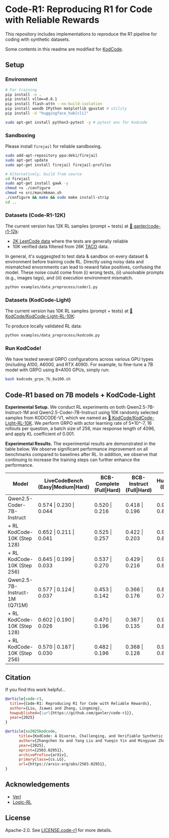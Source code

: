 # Code-R1: Reproducing R1 for Code with Reliable Rewards

This repository includes implementations to reproduce the R1 pipeline for coding with synthetic datasets.

Some contents in this readme are modified for [KodCode](https://kodcode-ai.github.io/).
## Setup

### Environment

```bash
# For training
pip install -e .
pip install vllm==0.8.1
pip install flash-attn --no-build-isolation
pip install wandb IPython matplotlib gpustat # utility
pip install -U "huggingface_hub[cli]"

sudo apt-get install python3-pytest -y # pytest env for kodcode
```

### Sandboxing

Please install `firejail` for reliable sandboxing. 

```bash
sudo add-apt-repository ppa:deki/firejail
sudo apt-get update
sudo apt-get install firejail firejail-profiles

# Alternatively, build from source
cd firejail
sudo apt-get install gawk -y
chmod +x ./configure
chmod +x src/man/mkman.sh
./configure && make && sudo make install-strip
cd ..

```

### Datasets (Code-R1-12K)

The current version has 12K RL samples (prompt + tests) at [🤗 ganler/code-r1-12k](https://huggingface.co/datasets/ganler/code-r1-12k):

* [2K LeetCode data](https://github.com/newfacade/LeetCodeDataset) where the tests are generally reliable
* 10K verified data filtered from 26K [TACO](https://huggingface.co/datasets/BAAI/TACO) data.

In general, it's suggesgted to test data & sandbox on every dataset & environment before training code RL.
Directly using noisy data and mismatched envornments can lead to reward false positives, confusing the model.
These noise could come from (i) wrong tests, (ii) unsolvable prompts (e.g., images tags), and (iii) execution environment mismatch.

```bash
python examples/data_preprocess/coder1.py
```

### Datasets (KodCode-Light)

The current version has 10K RL samples (prompt + tests) at [🤗 KodCode/KodCode-Light-RL-10K](https://huggingface.co/datasets/KodCode/KodCode-Light-RL-10K):

To produce locally validated RL data:

```bash
python examples/data_preprocess/kodcode.py
```

### Run KodCode!

We have tested several GRPO configurations across various GPU types (including A100, A6000, and RTX 4090).
For example, to fine-tune a 7B model with GRPO using 8×A100 GPUs, simply run:

```bash
bash kodcode_grpo_7b_8a100.sh
```

## Code-R1 based on 7B models + KodCode-Light

**Experimental Setup.** We conduct RL experiments on both Qwen2.5-7B-Instruct-1M and Qwen2.5-Coder-7B-Instruct using 10K randomly selected samples from KODCODE-V1, which we named as [🤗 KodCode/KodCode-Light-RL-10K](https://huggingface.co/datasets/KodCode/KodCode-Light-RL-10K). We perform GRPO with actor learning rate of 5\*10^-7, 16 rollouts per question, a batch size of 256, max response length of 4096, and apply KL coefficient of 0.001.

**Experimental Results.** The experimental results are demonstrated in the table below. We observe significant performance improvement on all benchmarks compared to baselines after RL. In addition, we observe that continuing to increase the training steps can further enhance the performance.

| Model                            | LiveCodeBench (Easy\|Medium\|Hard)          | BCB-Complete (Full\|Hard)   | BCB-Instruct (Full\|Hard)  | HumanEval (Base\|+)| MBPP (Base\|+) | Average |
| -------------------------------- | ----------------------- | -------------- | -------------- | -------------- | -------------- | ------- |
| Qwen2.5-Coder-7B-Instruct | 0.574 \| 0.230 \| 0.044 | 0.520 \| 0.216 | 0.418 \| 0.196 | 0.915 \| 0.854 | 0.831 \| 0.717 | 0.5232  |
| + RL KodCode-10K (Step 128)    | 0.652 \| 0.211 \| 0.041 | 0.525 \| 0.257 | 0.422 \| 0.203 | 0.909 \| 0.860 | 0.849 \| 0.728 | 0.5356  |
| + RL KodCode-10K (Step 256)    | 0.645 \| 0.199 \| 0.033 | 0.537 \| 0.270 | 0.429 \| 0.216 | 0.902 \| 0.854 | 0.865 \| 0.741 | **0.5399**  |
| Qwen2.5-7B-Instruct-1M (Q7I1M)   | 0.577 \| 0.124 \| 0.037 | 0.453 \| 0.142 | 0.366 \| 0.176 | 0.860 \| 0.793 | 0.788 \| 0.693 | 0.4763  |
| + RL KodCode-10K (Step 128)    | 0.602 \| 0.190 \| 0.026 | 0.470 \| 0.196 | 0.367 \| 0.135 | 0.902 \| 0.835 | 0.810 \| 0.709 | 0.4969  |
| + RL KodCode-10K (Step 256)    | 0.570 \| 0.187 \| 0.030 | 0.482 \| 0.196 | 0.368 \| 0.128 | 0.915 \| 0.860 | 0.828 \| 0.728 | **0.503**   |

## Citation

If you find this work helpful...

```bibtex
@article{code-r1,
  title={Code-R1: Reproducing R1 for Code with Reliable Rewards},
  author={Liu, Jiawei and Zhang, Lingming},
  howpublished={\url{https://github.com/ganler/code-r1}},
  year={2025}
}

@article{xu2025kodcode,
      title={KodCode: A Diverse, Challenging, and Verifiable Synthetic Dataset for Coding}, 
      author={Zhangchen Xu and Yang Liu and Yueqin Yin and Mingyuan Zhou and Radha Poovendran},
      year={2025},
      eprint={2503.02951},
      archivePrefix={arXiv},
      primaryClass={cs.LG},
      url={https://arxiv.org/abs/2503.02951}, 
}
```

## Acknowledgements

* [Verl](https://github.com/volcengine/verl)
* [Logic-RL](https://github.com/Unakar/Logic-RL)

## License

Apache-2.0. See [LICENSE.code-r1](LICENSE.code-r1) for more details.
